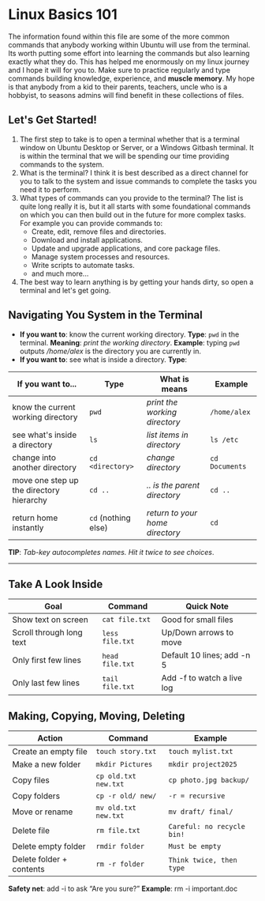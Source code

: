 # Linux Basics 101

The information found within this file are some of the more common commands that anybody working within Ubuntu will use from the terminal. Its worth putting some effort into learning the commands but also learning exactly what they do.  This has helped me enormously on my linux journey and I hope it will for you to.  Make sure to practice regularly and type commands building knowledge, experience, and **muscle memory**.  My hope is that anybody from a kid to their parents, teachers, uncle who is a hobbyist, to seasons admins will find benefit in these collections of files.

## Let's Get Started!

1. The first step to take is to open a terminal whether that is a terminal window on Ubuntu Desktop or Server, or a Windows Gitbash terminal.  It is within the terminal that we will be spending our time providing commands to the system.
2. What is the terminal? I think it is best described as a direct channel for you to talk to the system and issue commands to complete the tasks you need it to perform.  
3. What types of commands can you provide to the terminal? The list is quite long really it is, but it all starts with some foundational commands on which you can then build out in the future for more complex tasks.  For example you can provide commands to:
    - Create, edit, remove files and directories.
    - Download and install applications.
    - Update and upgrade applications, and core package files.
    - Manage system processes and resources.
    - Write scripts to automate tasks.
    - and much more...
4. The best way to learn anything is by getting your hands dirty, so open a terminal and let's get going.

## Navigating You System in the Terminal

- **If you want to**: know the current working directory. **Type**: `pwd` in the terminal. **Meaning**: *print the working directory*. **Example**: typing `pwd` outputs */home/alex* is the directory you are currently in.
- **If you want to**: see what is inside a directory. **Type**:

| **If you want to...**                      | **Type**            | **What is means**               | **Example**      |
| -------------------------------------------| ------------------- | --------------------------------| ---------------- |
| know the current working directory         | `pwd`               | *print the working directory*   | `/home/alex`     |
| see what's inside a directory              | `ls`                | *list items in directory*       | `ls /etc`        |
| change into another directory              | `cd <directory>`    | *change directory*              | `cd Documents`   |
| move one step up the directory hierarchy   | `cd ..`             | *.. is the parent directory*    | `cd ..`          |
| return home instantly                      | `cd` (nothing else) | *return to your home directory* | `cd`             |

**TIP**: *Tab-key autocompletes names. Hit it twice to see choices*.

-------------------------------------------------------------------------------------------------------------------------------------------

## Take A Look Inside

| **Goal**                   | **Command**      | **Quick Note**               |
| -------------------------- | ---------------- | ---------------------------- |
| Show text on screen        | `cat file.txt`   | Good for small files         |
| Scroll through long text   | `less file.txt`  | Up/Down arrows to move       |
| Only first few lines       | `head file.txt`  | Default 10 lines; add -n 5   |
| Only last few lines        | `tail file.txt`  | Add -f to watch a live log   |

## Making, Copying, Moving, Deleting

| **Action**                 | **Command**         | **Example**                  |
| -------------------------- | ------------------- | ---------------------------- |
| Create an empty file	     | `touch story.txt`   | `touch mylist.txt`           |
| Make a new folder	         | `mkdir Pictures`	   | `mkdir project2025`          |
| Copy files	             | `cp old.txt new.txt`| `cp photo.jpg backup/`       |
| Copy folders         	     | `cp -r old/ new/`   | `-r = recursive`             |
| Move or rename	         | `mv old.txt new.txt`| `mv draft/ final/`           |
| Delete file            	 | `rm file.txt`       | `Careful: no recycle bin!`   |
| Delete empty folder	     | `rmdir folder`	   | `Must be empty`              |
| Delete folder + contents	 | `rm -r folder`	   | `Think twice, then type`     |

**Safety net**: add -i to ask “Are you sure?”
**Example**: rm -i important.doc






